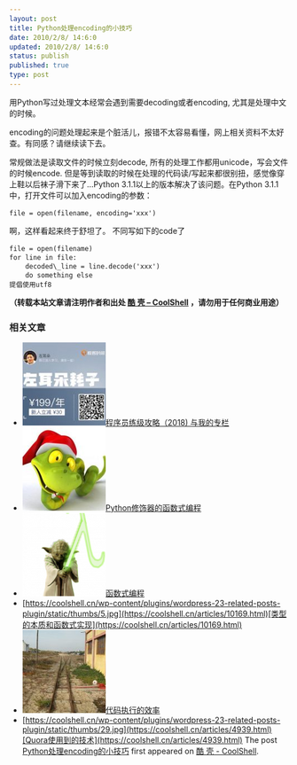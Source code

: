 ```yaml
---
layout: post
title: Python处理encoding的小技巧
date: 2010/2/8/ 14:6:0
updated: 2010/2/8/ 14:6:0
status: publish
published: true
type: post
---
```


用Python写过处理文本经常会遇到需要decoding或者encoding, 尤其是处理中文的时候。


encoding的问题处理起来是个脏活儿，报错不太容易看懂，网上相关资料不太好查。有同感？请继续读下去。


常规做法是读取文件的时候立刻decode, 所有的处理工作都用unicode，写会文件的时候encode. 但是等到读取的时候在处理的代码读/写起来都很别扭，感觉像穿上鞋以后袜子滑下来了…Python 3.1.1以上的版本解决了该问题。在Python 3.1.1中，打开文件可以加入encoding的参数：



```
file = open(filename, encoding='xxx')
```

啊，这样看起来终于舒坦了。 不同写如下的code了



```
file = open(filename)
for line in file:
    decoded\_line = line.decode('xxx')
    do something else
提倡使用utf8
```



**（转载本站文章请注明作者和出处 [酷 壳 – CoolShell](https://coolshell.cn/) ，请勿用于任何商业用途）**



### 相关文章

* [![程序员练级攻略（2018)  与我的专栏](../wp-content/uploads/2018/05/300x262-150x150.jpg)](https://coolshell.cn/articles/18360.html)[程序员练级攻略（2018) 与我的专栏](https://coolshell.cn/articles/18360.html)
* [![Python修饰器的函数式编程](../wp-content/uploads/2014/03/snake-hat-new-year-schedule-800x960-150x150.jpg)](https://coolshell.cn/articles/11265.html)[Python修饰器的函数式编程](https://coolshell.cn/articles/11265.html)
* [![函数式编程](../wp-content/uploads/2013/12/yoda-lambda-150x150.png)](https://coolshell.cn/articles/10822.html)[函数式编程](https://coolshell.cn/articles/10822.html)
* [https://coolshell.cn/wp-content/plugins/wordpress-23-related-posts-plugin/static/thumbs/5.jpg](https://coolshell.cn/articles/10169.html)[类型的本质和函数式实现](https://coolshell.cn/articles/10169.html)
* [![代码执行的效率](../wp-content/uploads/2012/07/muxnt-150x150.jpg)](https://coolshell.cn/articles/7886.html)[代码执行的效率](https://coolshell.cn/articles/7886.html)
* [https://coolshell.cn/wp-content/plugins/wordpress-23-related-posts-plugin/static/thumbs/29.jpg](https://coolshell.cn/articles/4939.html)[Quora使用到的技术](https://coolshell.cn/articles/4939.html)
The post [Python处理encoding的小技巧](https://coolshell.cn/articles/2109.html) first appeared on [酷 壳 - CoolShell](https://coolshell.cn).